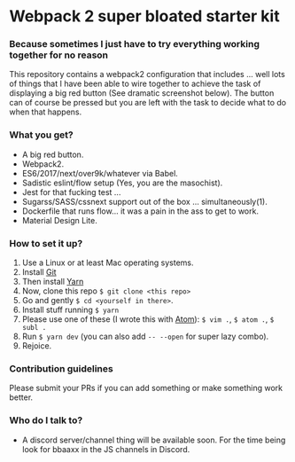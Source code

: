 # Webpack 2 super bloated starter kit #

### Because sometimes I just have to try everything working together for no reason

This repository contains a webpack2 configuration that includes ... well lots of
things that I have been able to wire together to achieve the task of displaying
a big red button (See dramatic screenshot below). The button can of course be
pressed but you are left with the task to decide what to do when that happens.

### What you get? ###

* A big red button.
* Webpack2.
* ES6/2017/next/over9k/whatever via Babel.
* Sadistic eslint/flow setup (Yes, you are the masochist).
* Jest for that fucking test ...
* Sugarss/SASS/cssnext support out of the box ... simultaneously(1).
* Dockerfile that runs flow... it was a pain in the ass to get to work.
* Material Design Lite.

### How to set it up? ###

1. Use a Linux or at least Mac operating systems.
2. Install [Git](https://git-scm.com/) 
3. Then install [Yarn](https://yarnpkg.com) 
4. Now, clone this repo 
`$ git clone <this repo>`
5. Go and gently `$ cd <yourself in there>`.
6. Install stuff running `$ yarn`
7. Please use one of these (I wrote this with [Atom](https://atom.io/)): 
`$ vim .`, `$ atom .`, `$ subl .`
8. Run `$ yarn dev` (you can also add `-- --open` for super lazy combo).
9. Rejoice.

### Contribution guidelines ###

Please submit your PRs if you can add something or make something
work better.

### Who do I talk to? ###

* A discord server/channel thing will be available soon. For the time being look for bbaaxx in the JS channels in Discord.
